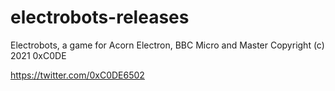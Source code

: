 # electrobots-releases
Electrobots, a game for Acorn Electron, BBC Micro and Master
Copyright (c) 2021 0xC0DE

https://twitter.com/0xC0DE6502
